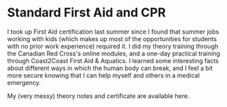 # Standard First Aid and CPR

I took up First Aid certification last summer since I found that summer jobs working with kids (which makes up most of the opportunities for students with no prior work experience) required it. I did my theory training through the Canadian Red Cross's online modules, and a one-day practical training through Coast2Coast First Aid & Aquatics. I learned some interesting facts about different ways in which the human body can break, and I feel a bit more secure knowing that I can help myself and others in a medical emergency.

My (very messy) theory notes and certificate are available here.
